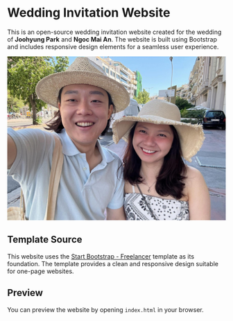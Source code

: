 # Wedding Invitation Website

This is an open-source wedding invitation website created for the wedding of **Joohyung Park** and **Ngoc Mai An**. The website is built using Bootstrap and includes responsive design elements for a seamless user experience.

![Wedding Banner](assets/img/Greece-Main.png)

## Template Source

This website uses the [Start Bootstrap - Freelancer](https://github.com/startbootstrap/startbootstrap-freelancer) template as its foundation. The template provides a clean and responsive design suitable for one-page websites.

## Preview

You can preview the website by opening `index.html` in your browser.
